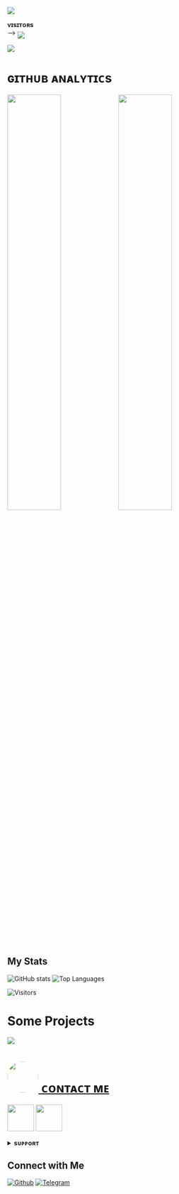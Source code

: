    <img src="https://readme-typing-svg.herokuapp.com?color=FF4000&width=620&lines=✨+🦋+𝐇𝐄𝐘+𝐓𝐇𝐄𝐑𝐄+𝐓𝐇𝐈𝐒+𝐈𝐒+𝐀𝐋𝐏𝐇𝐀+🖤+🥀"></b></h3>

<b>ᴠɪsɪᴛᴏʀs</b><br>
 -->    <img align="middle" src="https://profile-counter.glitch.me/thealphaboy1/count.svg" />
</p>

[<img src="https://telegra.ph/file/0db09695ddfdce2f10d64.jpg" />](https://github.com/thealphaboy1)
<h1> ɢɪᴛʜᴜʙ ᴀɴᴀʟʏᴛɪᴄs </h1>

[<img src="https://github-readme-stats.vercel.app/api?username=thealphaboy15&count_private=true&show_icons=true&theme=chartreuse-dark&custom_title=What%27s+the+craic?&include_all_commits=true&hide_border=true&bg_color=000000" width="49%">](https://github.com/thealphaboy1)  [<img src="https://github-readme-streak-stats.herokuapp.com/?user=thealphaboy1&theme=chartreuse-dark&hide_border=True&bg_color=000000" width="49%">](https://github.com/thealphaboy1)





## My Stats

![GitHub stats](https://github-readme-stats.vercel.app/api?username=CHALCOGEN645&show_icons=true&theme=radical)
![Top Languages](https://github-readme-stats.vercel.app/api/top-langs/?username=CHALCOGEN645&layout=compact&theme=midnight-purple&hide=Css)

![Visitors](https://visitor-badge.laobi.icu/badge?page_id=thealphaboy1)


# Some Projects

<a href="https://github.com/thealphaboy1/SPAMBOT.git">
  <img src="https://github-readme-stats.vercel.app/api/pin/?username=PRADHAN474&repo=ALSPAM&cache_seconds=86400&theme=gotham">


<h1> <img src="https://te.legra.ph/file/1f5f400d5a16ae3a89343.jpg" width="70px" style="border-radius: 50%"> ᴄᴏɴᴛᴀᴄᴛ ᴍᴇ </h1>

[<img src="https://te.legra.ph/file/3f6810f790713b26fe826.jpg" width="60px">](https://tg://openmessage?user_id=6608903377) [<img src="https://te.legra.ph/file/2a7a17fc66a8f5fe785c3.jpg" width="60px">](https://github.com/thealphaboy1) 



<details>
<summary><b>sᴜᴘᴘᴏʀᴛ</b></summary>
<a href="https://t.me/Friendship_Enterprises"><img title="Telegram" src="https://img.shields.io/badge/Telegram-%23000000.svg?&style=for-the-badge&logo=telegram&logoColor=61DAFB"></a>
</details>

    

        







## Connect with Me

[![Github](https://img.shields.io/badge/-Github-181717?style=for-the-badge&logo=Github&logoColor=white)](https://github.com/thealphaboy1)
[![Telegram](https://img.shields.io/badge/Telegram-2CA5E0?style=for-the-badge&logo=telegram&logoColor=white)](https://t.me/Friendship_Enterprises)
